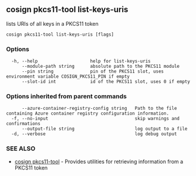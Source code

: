 ## cosign pkcs11-tool list-keys-uris

lists URIs of all keys in a PKCS11 token

```
cosign pkcs11-tool list-keys-uris [flags]
```

### Options

```
  -h, --help                    help for list-keys-uris
      --module-path string      absolute path to the PKCS11 module
      --pin string              pin of the PKCS11 slot, uses environment variable COSIGN_PKCS11_PIN if empty
      --slot-id int             id of the PKCS11 slot, uses 0 if empty

```

### Options inherited from parent commands

```
      --azure-container-registry-config string   Path to the file containing Azure container registry configuration information.
  -f, --no-input                                 skip warnings and confirmations
      --output-file string                       log output to a file
  -d, --verbose                                  log debug output
```

### SEE ALSO

* [cosign pkcs11-tool](cosign_pkcs11-tool.md)	 - Provides utilities for retrieving information from a PKCS11 token

